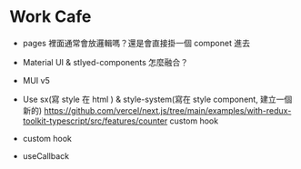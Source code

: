 # Work Cafe

* pages 裡面通常會放邏輯嗎？還是會直接掛一個 componet 進去
* Material UI & stlyed-components 怎麼融合？


* MUI v5
* Use sx(寫 style 在 html ) & style-system(寫在 style component, 建立一個新的)
https://github.com/vercel/next.js/tree/main/examples/with-redux-toolkit-typescript/src/features/counter
custom hook

* custom hook
* useCallback
